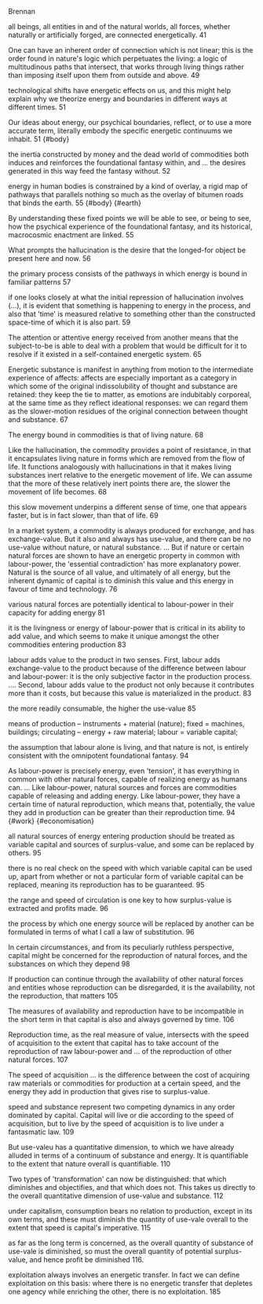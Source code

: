 ﻿Brennan

all beings, all entities in and of the natural worlds, all forces, whether naturally or artificially forged, are connected energetically. 41

One can have an inherent order of connection which is not linear; this is the order found in nature's logic which perpetuates the living: a logic of multitudinous paths that intersect, that works through living things rather than imposing itself upon them from outside and above. 49

technological shifts have energetic effects on us, and this might help explain why we theorize energy and boundaries in different ways at different times. 51

Our ideas about energy, our psychical boundaries, reflect, or to use a more accurate term, literally embody the specific energetic continuums we inhabit. 51 {#body}

the inertia constructed by money and the dead world of commodities both induces and reinforces the foundational fantasy within, and … the desires generated in this way feed the fantasy without. 52

energy in human bodies is constrained by a kind of overlay, a rigid map of pathways that parallels nothing so much as the overlay of bitumen roads that binds the earth. 55 {#body} {#earth}

By understanding these fixed points we will be able to see, or being to see, how the psychical experience of the foundational fantasy, and its historical, macrocosmic enactment are linked. 55

What prompts the hallucination is the desire that the longed-for object be present here and now. 56

the primary process consists of the pathways in which energy is bound in familiar patterns 57

if one looks closely at what the initial repression of hallucination involves (…), it is evident that something is happening to energy in the process, and also that 'time' is measured relative to something other than the constructed space-time of which it is also part. 59

The attention or attentive energy received from another means that the subject-to-be is able to deal with a problem that would be difficult for it to resolve if it existed in a self-contained energetic system. 65

Energetic substance is manifest in anything from motion to the intermediate experience of affects: affects are especially important as a category in which some of the original indissolubility of thought and substance are retained: they keep the tie to matter, as emotions are indubitably corporeal, at the same time as they reflect ideational responses: we can regard them as the slower-motion residues of the original connection between thought and substance. 67

The energy bound in commodities is that of living nature. 68

Like the hallucination, the commodity provides a point of resistance, in that it encapsulates living nature in forms which are removed from the flow of life. It functions analogously with hallucinations in that it makes living substances inert relative to the energetic movement of life. We can assume that the more of these relatively inert points there are, the slower the movement of life becomes. 68

this slow movement underpins a different sense of time, one that appears faster, but is in fact slower, than that of life. 69 

In a market system, a commodity is always produced for exchange, and has exchange-value. But it also and always has use-value, and there can be no use-value without nature, or natural substance.  … But if nature or certain natural forces are shown to have an energetic property in common with labour-power, the 'essential contradiction' has more explanatory power. Natural is the source of all value, and ultimately of all energy, but the inherent dynamic of capital is to diminish this value and this energy in favour of time and technology. 76

various natural forces are potentially identical to labour-power in their capacity for adding energy 81

it is the livingness or energy of labour-power that is critical in its ability to add value, and which seems to make it unique amongst the other commodities entering production 83

labour adds value to the product in two senses. First, labour adds exchange-value to the product because of the difference between labour and labour-power: it is the only subjective factor in the production process. …. Second, labour adds value to the product not only because it contributes more than it costs, but because this value is materialized in the product. 83

the more readily consumable, the higher the use-value 85

means of production – instruments + material (nature); fixed = machines, buildings; circulating – energy + raw material; labour = variable capital; 

the assumption that labour alone is living, and that nature is not, is entirely consistent with the omnipotent foundational fantasy. 94

As labour-power is precisely energy, even 'tension', it has everything in common with other natural forces, capable of realizing energy as humans can.  … Like labour-power, natural sources and forces are commodities capable of releasing and adding energy. Like labour-power, they have a certain time of natural reproduction, which means that, potentially, the value they add in production can be greater than their reproduction time. 94 {#work} {#economisation}

all natural sources of energy entering production should be treated as variable capital and sources of surplus-value, and some can be replaced by others. 95

there is no real check on the speed with which variable capital can be used up, apart from whether or not a particular form of variable capital can be replaced, meaning its reproduction has to be guaranteed. 95

the range and speed of circulation is one key to how surplus-value is extracted and profits made. 96

the process by which one energy source will be replaced by another can be formulated in terms of what I call a law of substitution. 96

In certain circumstances, and from its peculiarly ruthless perspective, capital might be concerned for the reproduction of natural forces, and the substances on which they depend 98

If production can continue through the availability of other natural forces and entities whose reproduction can be disregarded, it is the availability, not the reproduction, that matters 105

The measures of availability and reproduction have to be incompatible in the short term in that capital is also and always governed by time. 106

Reproduction time, as the real measure of value, intersects with the speed of acquisition to the extent that capital has to take account of the reproduction of raw labour-power and … of the reproduction of other natural forces. 107

The speed of acquisition … is the difference between  the cost of acquiring raw materials or commodities for production at a certain speed, and the energy they add in production that gives rise to surplus-value. 

speed and substance represent two competing dynamics in any order dominated by capital. Capital will live or die according to the speed of acquisition, but to live by the speed of acquisition is to live under a fantasmatic law. 109

But use-valeu has a quantitative dimension, to which we have already alluded in terms of a continuum of substance and energy. It is quantifiable to the extent that nature overall is quantifiable.  110

Two types of 'transformation' can now be distinguished: that which diminishes and objectifies, and that which does not. This takes us directly to the overall quantitative dimension of use-value and substance. 112

under capitalism, consumption bears no relation to production, except in its own terms, and these must diminish the quantity of use-vale overall to the extent that speed is capital's imperative. 115

as far as the long term is concerned, as the overall quantity of substance of use-vale is diminished, so must the overall quantity of potential surplus-value, and hence profit be diminished 116. 

exploitation always involves an energetic transfer. In fact we can define exploitation on this basis: where there is no energetic transfer that depletes one agency while enriching the other, there is no exploitation. 185


